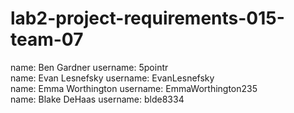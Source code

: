 # lab2-project-requirements-015-team-07
name: Ben Gardner username: 5pointr <br>
name: Evan Lesnefsky username: EvanLesnefsky <br>
name: Emma Worthington username: EmmaWorthington235 <br>
name: Blake DeHaas username: blde8334
